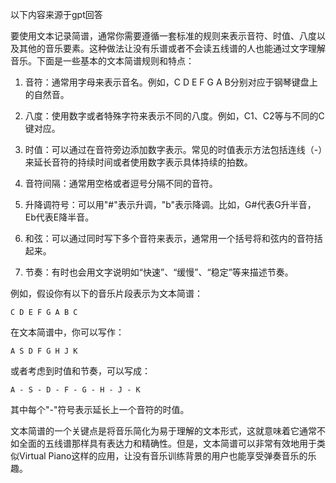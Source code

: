 以下内容来源于gpt回答

要使用文本记录简谱，通常你需要遵循一套标准的规则来表示音符、时值、八度以及其他的音乐要素。这种做法让没有乐谱或者不会读五线谱的人也能通过文字理解音乐。下面是一些基本的文本简谱规则和特点：

1. 音符：通常用字母来表示音名。例如，C D E F G A B分别对应于钢琴键盘上的自然音。

2. 八度：使用数字或者特殊字符来表示不同的八度。例如，C1、C2等与不同的C键对应。

3. 时值：可以通过在音符旁边添加数字表示。常见的时值表示方法包括连线（-）来延长音符的持续时间或者使用数字表示具体持续的拍数。

4. 音符间隔：通常用空格或者逗号分隔不同的音符。

5. 升降调符号：可以用"#"表示升调，"b"表示降调。比如，G#代表G升半音，Eb代表E降半音。

6. 和弦：可以通过同时写下多个音符来表示，通常用一个括号将和弦内的音符括起来。

7. 节奏：有时也会用文字说明如“快速”、“缓慢”、“稳定”等来描述节奏。

例如，假设你有以下的音乐片段表示为文本简谱：
```
C D E F G A B C
```
在文本简谱中，你可以写作：
```
A S D F G H J K
```
或者考虑到时值和节奏，可以写成：
```
A - S - D - F - G - H - J - K
```
其中每个"-"符号表示延长上一个音符的时值。

文本简谱的一个关键点是将音乐简化为易于理解的文本形式，这就意味着它通常不如全面的五线谱那样具有表达力和精确性。但是，文本简谱可以非常有效地用于类似Virtual Piano这样的应用，让没有音乐训练背景的用户也能享受弹奏音乐的乐趣。